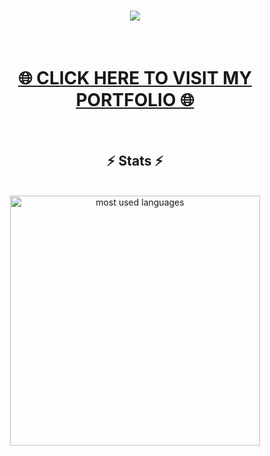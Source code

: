 <div style="font-weight: bold;">
    <h1 align="center">
        <img src="https://readme-typing-svg.herokuapp.com/?font=Bebas+Neue&size=40&color=004c59&center=true&vCenter=true&width=700&height=70&duration=4000&lines=👁+Hi+there+👁;+I'm+Abdullah+👋;Welcome+to+my+repository!;" />
    </h1>
</div>

<br>
<h1 align="center">
    <a href="">🌐 CLICK HERE TO VISIT MY PORTFOLIO 🌐</a>
</h1>

<br>
<h2 align="center">⚡ Stats ⚡</h2>
<br>

<div align="center">
  <img width=400 align="center" alt="most used languages" src="https://github-readme-stats-tzolics-projects.vercel.app/api/top-langs/?username=tzolic&size_weight=0.5&count_weight=0.5&border_radius=30&theme=dark"/>
</div>



